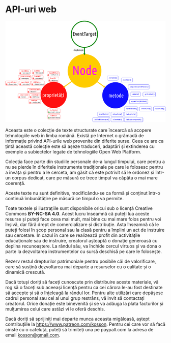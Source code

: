 # API-uri web

![](APIs/Node/img/Node-Interface.png)

Aceasta este o colecție de texte structurate care încearcă să acopere tehnologiile web în limba română. Există pe Internet o grămadă de informație privind API-urile web provenite din diferite surse. Ceea ce are ca țintă această colecție este să așeze traduceri, adaptări și extinderea cu exemple a subiectelor legate de tehnologiile Open Web Platform.

Colecția face parte din studiile personale de-a lungul timpului, care pentru a nu se pierde în diferitele instrumente tradiționale pe care le folosesc pentru a învăța și pentru a le cerceta, am găsit că este potrivit să le ordonez și într-un corpus dedicat, care pe măsură ce trece timpul va căpăta o mai mare coerență.

Aceste texte nu sunt definitive, modificându-se ca formă și conținut  într-o continuă îmbunătățire pe măsură ce timpul o va permite.

Toate textele și ilustrațiile sunt disponibile oricui sub o licență Creative Commons **BY-NC-SA 4.0**.  Acest lucru înseamnă că puteți lua aceste resurse și puteți face ceva  mai mult, mai bine cu mai mare folos pentru voi înșivă, dar fără drept de comercializare și distribuție. Asta înseamnă că le puteți folosi în scop personal sau la clasă pentru a împlini un act de instruire sau cercetare. În cazul în care se realizează profit din activitățile educaționale sau de instruire, creatorul așteaptă o donație generoasă cu deplina recunoaștere. La rândul său, va închide cercul virtuos și va dona o parte la dezvoltarea instrumentelor cu sursă deschisă pe care le folosește.

Rezerv restul drepturilor patrimoniale pentru posibile căi de valorificare, care să susțină dezvoltarea mai departe a resurselor cu o calitate și o dinamică crescută.

Dacă totuși doriți să faceți cunoscute prin distribuire aceste materiale, vă rog să o faceți sub aceeași licență pentru ca cei cărora le-au fost destinate să accepte și să o înțeleagă la rândul lor. Pentru alte utilizări care depășesc cadrul personal sau cel al unui grup restrâns, vă invit să contactați creatorul. Orice donație este binevenită și se va adăuga la plata facturilor și mulțumirea celui care astăzi vi le oferă deschis.

Dacă doriți să sprijiniți mai departe munca aceasta migăloasă, aștept contribuțiile la https://www.patreon.com/kosson.
Pentru cei care vor să facă cinste cu o cafeluță, puteți să trimiteți una pe paypall.com la adresa de email [kosson@gmail.com](mailto:kosson@gmail.com).
